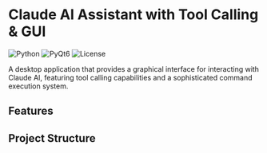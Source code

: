 # Claude AI Assistant with Tool Calling & GUI

![Python](https://img.shields.io/badge/python-3.8%2B-blue)
![PyQt6](https://img.shields.io/badge/PyQt-6.0%2B-green)
![License](https://img.shields.io/badge/license-MIT-green.svg)

A desktop application that provides a graphical interface for interacting with Claude AI, featuring tool calling capabilities and a sophisticated command execution system.

## Features


## Project Structure
